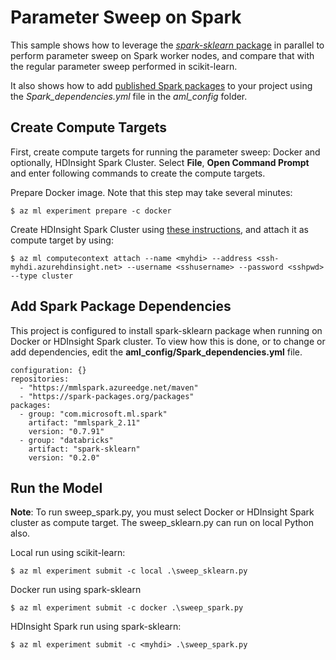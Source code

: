 # Parameter Sweep on Spark

This sample shows how to leverage the [_spark-sklearn_ package](https://spark-packages.org/package/databricks/spark-sklearn) in parallel to perform parameter sweep on Spark worker nodes, and compare that with the regular parameter sweep performed in scikit-learn.

It also shows how to add [published Spark packages](https://spark-packages.org/) to your project using the _Spark_dependencies.yml_ file in the _aml_config_ folder.

## Create Compute Targets

First, create compute targets for running the parameter sweep: Docker and optionally, HDInsight Spark Cluster. Select **File**, **Open Command Prompt** and enter following commands to create the compute targets.

Prepare Docker image. Note that this step may take several minutes:

```azurecli
$ az ml experiment prepare -c docker
```

Create HDInsight Spark Cluster using [these instructions](https://docs.microsoft.com/en-us/azure/hdinsight/hdinsight-apache-spark-jupyter-spark-sql), and attach it as compute target by using:

```azurecli
$ az ml computecontext attach --name <myhdi> --address <ssh-myhdi.azurehdinsight.net> --username <sshusername> --password <sshpwd> --type cluster
```

## Add Spark Package Dependencies

This project is configured to install spark-sklearn package when running on Docker or HDInsight Spark cluster. To view how this is done, or to change or add dependencies, edit the __aml_config/Spark_dependencies.yml__ file.

```
configuration: {}
repositories:
  - "https://mmlspark.azureedge.net/maven"
  - "https://spark-packages.org/packages"
packages:
  - group: "com.microsoft.ml.spark"
    artifact: "mmlspark_2.11"
    version: "0.7.91"
  - group: "databricks"
    artifact: "spark-sklearn"
    version: "0.2.0"
```

## Run the Model

**Note**: To run sweep_spark.py, you must select Docker or HDInsight Spark cluster as compute target. The sweep_sklearn.py can run on local Python also.

Local run using scikit-learn:

```azurecli
$ az ml experiment submit -c local .\sweep_sklearn.py
```

Docker run using spark-sklearn

```azurecli
$ az ml experiment submit -c docker .\sweep_spark.py
```

HDInsight Spark run using spark-sklearn:

```azurecli
$ az ml experiment submit -c <myhdi> .\sweep_spark.py
```

